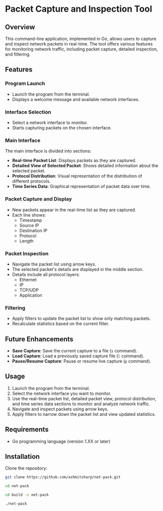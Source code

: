 # Packet Capture and Inspection Tool

## Overview

This command-line application, implemented in Go, allows users to capture and inspect network packets in real-time. The tool offers various features for monitoring network traffic, including packet capture, detailed inspection, and filtering.

## Features

### Program Launch

- Launch the program from the terminal.
- Displays a welcome message and available network interfaces.

### Interface Selection

- Select a network interface to monitor.
- Starts capturing packets on the chosen interface.

### Main Interface

The main interface is divided into sections:

- **Real-time Packet List**: Displays packets as they are captured.
- **Detailed View of Selected Packet**: Shows detailed information about the selected packet.
- **Protocol Distribution**: Visual representation of the distribution of different protocols.
- **Time Series Data**: Graphical representation of packet data over time.

### Packet Capture and Display

- New packets appear in the real-time list as they are captured.
- Each line shows:
  - Timestamp
  - Source IP
  - Destination IP
  - Protocol
  - Length

### Packet Inspection

- Navigate the packet list using arrow keys.
- The selected packet's details are displayed in the middle section.
- Details include all protocol layers:
  - Ethernet
  - IP
  - TCP/UDP
  - Application

### Filtering

- Apply filters to update the packet list to show only matching packets.
- Recalculate statistics based on the current filter.

## Future Enhancements

- **Save Capture**: Save the current capture to a file (`s` command).
- **Load Capture**: Load a previously saved capture file (`l` command).
- **Pause/Resume Capture**: Pause or resume live capture (`p` command).

## Usage

1. Launch the program from the terminal.
2. Select the network interface you want to monitor.
3. Use the real-time packet list, detailed packet view, protocol distribution, and time series data sections to monitor and analyze network traffic.
4. Navigate and inspect packets using arrow keys.
5. Apply filters to narrow down the packet list and view updated statistics.

## Requirements

- Go programming language (version 1.XX or later)

## Installation

Clone the repository:

````bash
git clone https://github.com/ashmitsharp/net-pack.git

cd net-pack

cd build -o net-pack

./net-pack
````
